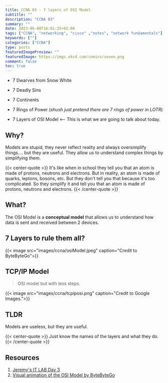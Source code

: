 ```yaml
---
title: CCNA 03 - 7 layers of OSI Model
subtitle: ""
description: "CCNA 03"
summary: ""
date: 2023-06-08T16:01:35+02:00
tags: ["CCNA", "networking", "cisco" ,"notes", "network fundamentals"]
keywords: [""]
categories: ["CCNA"]
type: posts
featuredImagePreview: ""
featuredImage: https://imgs.xkcd.com/comics/seven.png
comment: false
toc: true
---
```

- 7 Dwarves from Snow White

- 7 Deadly Sins

- 7 Continents

- 7 Rings of Power (*shush just pretend there are 7 rings of power in LOTR*)

- 7 Layers of OSI Model <-- This is what we are going to talk about today.

<!--more-->

## Why?

Models are stupid, they never reflect reality and always oversimplify things.... but they are useful. They allow us to understand complex things by simplifying them.

{{< center-quote >}}
It's like when in school they tell you that an atom is made of protons, neutrons and electrons. But in reality, an atom is made of quarks, leptons, bosons, etc. But they don't tell you that because it's too complicated. So they simplify it and tell you that an atom is made of protons, neutrons and electrons.
{{< /center-quote >}}

## What?

The OSI Model is a **conceptual model** that allows us to understand how data is sent and received between 2 devices.

## 7 Layers to rule them all?

{{< image src="images/ccna/osiModel.jpeg" caption="Credit to ByteByteGo">}}

## TCP/IP Model
>
> OSI model but with less steps.

{{< image src="images/ccna/tcpiposi.png" caption="Credit to Google Images.">}}

## TLDR

Models are useless, but they are useful.

{{< center-quote >}}
Just know the names of the layers and what they do.
{{< /center-quote >}}

## Resources

1. [Jeremy's IT LAB Day 3](https://www.youtube.com/watch?v=t-ai8JzhHuY&t=331s)
2. [Visual animation of the OSI Model by ByteByteGo](https://www.youtube.com/watch?v=0y6FtKsg6J4)
